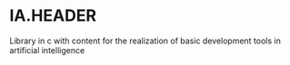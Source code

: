 # IA.HEADER
Library in c with content for the realization of basic development tools in artificial intelligence
